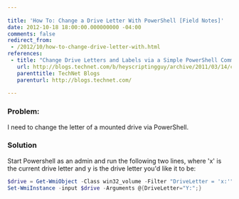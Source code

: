 ```yaml
---
 
title: 'How To: Change a Drive Letter With PowerShell [Field Notes]'
date: 2012-10-18 18:00:00.000000000 -04:00
comments: false
redirect_from: 
 - /2012/10/how-to-change-drive-letter-with.html
references: 
 - title: "Change Drive Letters and Labels via a Simple PowerShell Command"
   url: http://blogs.technet.com/b/heyscriptingguy/archive/2011/03/14/change-drive-letters-and-labels-via-a-simple-powershell-command.aspx
   parenttitle: TechNet Blogs
   parenturl: http://blogs.technet.com/
  
---
```

### Problem:

I need to change the letter of a mounted drive via PowerShell.

### Solution

Start Powershell as an admin and run the following two lines, where 'x' is the current drive letter and y is the drive letter you'd like it to be:

```powershell
$drive = Get-WmiObject -Class win32_volume -Filter "DriveLetter = 'x:'"
Set-WmiInstance -input $drive -Arguments @{DriveLetter="Y:";}
```

